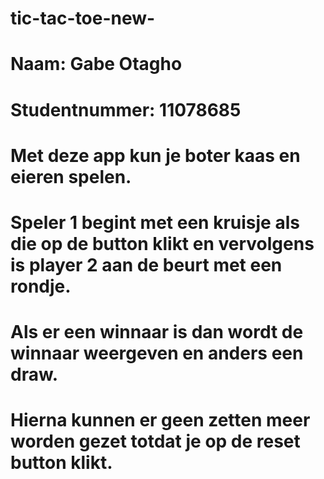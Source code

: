 # tic-tac-toe-new-
# Naam: Gabe Otagho
# Studentnummer: 11078685
#
# Met deze app kun je boter kaas en eieren spelen. 
# Speler 1 begint met een kruisje als die op de button klikt en vervolgens is player 2 aan de beurt met een rondje.
# Als er een winnaar is dan wordt de winnaar weergeven en anders een draw. 
# Hierna kunnen er geen zetten meer worden gezet totdat je op de reset button klikt.
